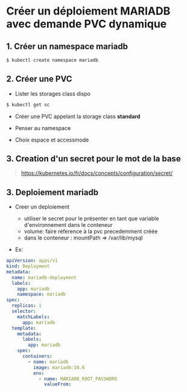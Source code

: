 # Créer un déploiement MARIADB avec demande PVC dynamique


## 1. Créer un namespace mariadb

```bash
$ kubectl create namespace mariadb
```


## 2. Créer une PVC 

- Lister les storages class dispo

```bash
$ kubectl get sc
```

- Créer une PVC appelant la storage class **standard**

- Penser au namespace

- Choix espace et accessmode

## 3. Creation d'un secret pour le mot de la base

> https://kubernetes.io/fr/docs/concepts/configuration/secret/

## 3. Deploiement mariadb

- Creer un deploiement
    - utiliser le secret pour le présenter en tant que variable d'environnement dans le conteneur
    - volume: faire réference à la pvc precedemment créée
    - dans le conteneur : mountPath => /var/lib/mysql

- Ex:

```yaml
apiVersion: apps/v1
kind: Deployment
metadata:
  name: mariadb-deployment
  labels:
    app: mariadb
    namespace: mariadb
spec:
  replicas: 1
  selector:
    matchLabels:
      app: mariadb
  template:
    metadata:
      labels:
        app: mariadb
    spec:
      containers:
        - name: mariadb
          image: mariadb:10.6
          env:
            - name: MARIADB_ROOT_PASSWORD
              valueFrom:


